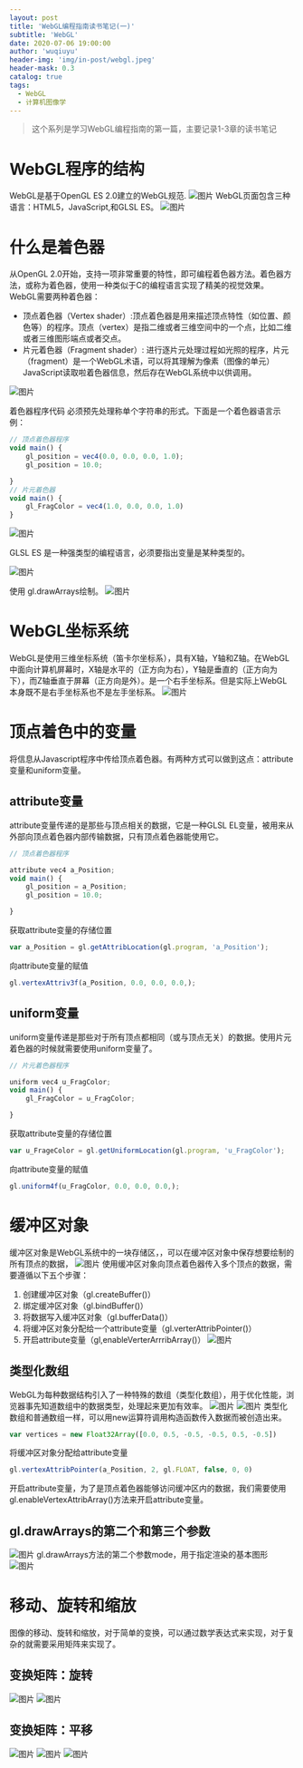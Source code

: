```yaml
---
layout: post
title: 'WebGL编程指南读书笔记(一)'
subtitle: 'WebGL'
date: 2020-07-06 19:00:00
author: 'wuqiuyu'
header-img: 'img/in-post/webgl.jpeg'
header-mask: 0.3
catalog: true
tags:
  - WebGL
  - 计算机图像学
---
```


> 这个系列是学习WebGL编程指南的第一篇，主要记录1-3章的读书笔记<br/>

#  WebGL程序的结构

  WebGL是基于OpenGL ES 2.0建立的WebGL规范.
![图片](/img/in-post/webgl2.png)
  WebGL页面包含三种语言：HTML5，JavaScript,和GLSL ES。
![图片](/img/in-post/webgl1.png)

# 什么是着色器

从OpenGL 2.0开始，支持一项非常重要的特性，即可编程着色器方法。着色器方法，或称为着色器，使用一种类似于C的编程语言实现了精美的视觉效果。<br/>
WebGL需要两种着色器：<br/>
- 顶点着色器（Vertex shader）:顶点着色器是用来描述顶点特性（如位置、颜色等）的程序。顶点（vertex）是指二维或者三维空间中的一个点，比如二维或者三维图形端点或者交点。
- 片元着色器（Fragment shader）: 进行逐片元处理过程如光照的程序，片元（fragment）是一个WebGL术语，可以将其理解为像素（图像的单元）
JavaScript读取啦着色器信息，然后存在WebGL系统中以供调用。

![图片](/img/in-post/webgl3.png)

着色器程序代码 必须预先处理称单个字符串的形式。下面是一个着色器语言示例：
```javascript
// 顶点着色器程序
void main() {	
	gl_position = vec4(0.0, 0.0, 0.0, 1.0);
	gl_position = 10.0;

}
// 片元着色器
void main() {
	gl_FragColor = vec4(1.0, 0.0, 0.0, 1.0)
}
```
![图片](/img/in-post/webgl4.png)

GLSL ES 是一种强类型的编程语言，必须要指出变量是某种类型的。

![图片](/img/in-post/webgl5.png)

使用 gl.drawArrays绘制。
![图片](/img/in-post/webgl6.png)

#  WebGL坐标系统
  WebGL是使用三维坐标系统（笛卡尔坐标系），具有X轴，Y轴和Z轴。在WebGL中面向计算机屏幕时，X轴是水平的（正方向为右），Y轴是垂直的（正方向为下），而Z轴垂直于屏幕（正方向是外）。是一个右手坐标系。但是实际上WebGL本身既不是右手坐标系也不是左手坐标系。
![图片](/img/in-post/webgl7.png)
# 顶点着色中的变量

将信息从Javascript程序中传给顶点着色器。有两种方式可以做到这点：attribute变量和uniform变量。
## attribute变量
attribute变量传递的是那些与顶点相关的数据，它是一种GLSL EL变量，被用来从外部向顶点着色器内部传输数据，只有顶点着色器能使用它。


```javascript
// 顶点着色器程序

attribute vec4 a_Position;
void main() {	
	gl_position = a_Position;
	gl_position = 10.0;

}

```
获取attribute变量的存储位置

```javascript
var a_Position = gl.getAttribLocation(gl.program, 'a_Position');
```
向attribute变量的赋值
```javascript
gl.vertexAttriv3f(a_Position, 0.0, 0.0, 0.0,);
```
## uniform变量
uniform变量传递是那些对于所有顶点都相同（或与顶点无关）的数据。使用片元着色器的时候就需要使用uniform变量了。

```javascript
// 片元着色器程序

uniform vec4 u_FragColor;
void main() {	
	gl_FragColor = u_FragColor;

}

```

获取attribute变量的存储位置

```javascript
var u_FrageColor = gl.getUniformLocation(gl.program, 'u_FragColor');
```
向attribute变量的赋值
```javascript
gl.uniform4f(u_FragColor, 0.0, 0.0, 0.0,);
```

# 缓冲区对象

缓冲区对象是WebGL系统中的一块存储区，，可以在缓冲区对象中保存想要绘制的所有顶点的数据，
![图片](/img/in-post/webgl8.png)
使用缓冲区对象向顶点着色器传入多个顶点的数据，需要遵循以下五个步骤：
1. 创建缓冲区对象（gl.createBuffer()）
2. 绑定缓冲区对象（gl.bindBuffer()）
3. 将数据写入缓冲区对象（gl.bufferData()）
4. 将缓冲区对象分配给一个attribute变量（gl.verterAttribPointer()）
5. 开启attribute变量（gl,enableVerterArrribArray()）
![图片](/img/in-post/webgl9.png)
## 类型化数组
WebGL为每种数据结构引入了一种特殊的数组（类型化数组），用于优化性能，浏览器事先知道数组中的数据类型，处理起来更加有效率。
![图片](/img/in-post/webgl10.png)
![图片](/img/in-post/webgl11.png)
类型化数组和普通数组一样，可以用new运算符调用构造函数传入数据而被创造出来。

```javascript
var vertices = new Float32Array([0.0, 0.5, -0.5, -0.5, 0.5, -0.5])
```
将缓冲区对象分配给attribute变量
```javascript
gl.vertexAttribPointer(a_Position, 2, gl.FLOAT, false, 0, 0)
```
开启attribute变量，为了是顶点着色器能够访问缓冲区内的数据，我们需要使用gl.enableVertexAttribArray()方法来开启attribute变量。

## gl.drawArrays的第二个和第三个参数

![图片](/img/in-post/webgl12.png)
gl.drawArrays方法的第二个参数mode，用于指定渲染的基本图形
![图片](/img/in-post/webgl13.png)

# 移动、旋转和缩放
图像的移动、旋转和缩放，对于简单的变换，可以通过数学表达式来实现，对于复杂的就需要采用矩阵来实现了。

## 变换矩阵：旋转
![图片](/img/in-post/webgl14.png)
![图片](/img/in-post/webgl15.png)
## 变换矩阵：平移
![图片](/img/in-post/webgl16.png)
![图片](/img/in-post/webgl17.png)
![图片](/img/in-post/webgl18.png)
    